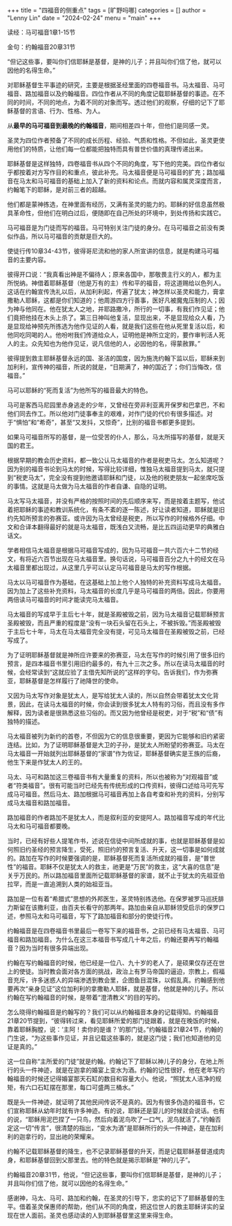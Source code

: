 +++
title = "四福音的侧重点"
tags = [旷野吗哪]
categories = []
author = "Lenny Lin"
date = "2024-02-24"
menu = "main"
+++





读经：马可福音1章1-15节  

金句：约翰福音20章31节  

“但记这些事，要叫你们信耶稣是基督，是神的儿子；并且叫你们信了他，就可以因他的名得生命。”

对耶稣基督生平事迹的研究，主要是根据圣经里面的四卷福音书。马太福音、马可福音、路加福音以及约翰福音。四位作者从不同的角度记载耶稣基督的事迹。在不同的时间，不同的地点，为着不同的对象而写。透过他们的观察，仔细的记下了耶稣基督的言语、行为、性格、为人。

从<b>最早的马可福音到最晚的约翰福音</b>，期间相差四十年，但他们是同感一灵。

圣灵为四位作者预备了不同的成长历程、经验、气质和性格。不但如此，圣灵更使用他们的特质，让他们每一位都能把独特而具有普世价值的真理传递出来。

耶稣基督是这样独特，四卷福音书从四个不同的角度，写下他的完美。四位作者似乎都按着对方写作目的和重点，彼此补充。马太福音便是马可福音的扩充；路加福音在马太和马可福音的基础上加入了新的资料和论点。而就内容和属灵深度而言，约翰笔下的耶稣，是对前三者的超越。

他们都是蒙神拣选，在神里面有经历，又满有圣灵的能力的。耶稣的好信息虽然极具革命性，但他们在明白过后，便随即在自己所处的环境中，到处传扬和实践它。

马可福音是为门徒而写的福音。马可特别关注门徒的身分。在马可福音之前没有类似作品，所以马可福音的贡献是巨大的。

使徒行传10章34-43节，彼得哥尼流和他的家人所宣讲的信息，就是构建马可福音的主要内容。

彼得开口说：“我真看出神是不偏待人；原来各国中，那敬畏主行义的人，都为主所悦纳。神借着耶稣基督（他是万有的主）传和平的福音，将这道赐给以色列人。这话在约翰宣传洗礼以后，从加利利起，传遍了犹太；神怎样以圣灵和能力，膏拿撒勒人耶稣，这都是你们知道的；他周游四方行善事，医好凡被魔鬼压制的人；因为神与他同在。他在犹太人之地，并耶路撒冷，所行的一切事，有我们作见证；他们竟把他挂在木头上杀了。第三日神叫他复活，显现出来，不是显现给众人看，乃是显现给神预先所拣选为他作见证的人看，就是我们这些在他从死里复活以后，和他同吃同喝的人。他吩咐我们传道给众人，证明他是神所立定的，要作审判活人死人的主。众先知也为他作见证，说凡信他的人，必因他的名，得蒙赦罪。”

彼得提到救主耶稣基督永远的国、圣洁的国度，因为施洗约翰下监以后，耶稣来到加利利，宣传神的福音，所说的就是，“日期满了，神的国近了；你们当悔改，信福音。”

马可以耶稣的“死而复活”为他所写的福音最大的特色。

马可是客西马尼园里赤身逃走的少年，又曾经在旁非利亚离开保罗和巴拿巴，不和他们同去作工。所以他对门徒事奉主的艰难，对作门徒的代价有很多描述。对于“惧怕”和“希奇”，甚至“又发抖，又惊奇”，比别的福音书都更多提到。

如果马可福音所写的基督，是一位受苦的仆人，那么，马太所描写的基督，就是天国的君王。

根据早期的教会历史资料，都一致公认马太福音的作者是税吏马太。怎么知道呢？因为别的福音书论到马太的时候，写得比较详细，惟独马太福音提到马太，就只提到“税吏马太”，完全没有提到他邀请耶稣和门徒，以及他的税吏朋友一起坐席吃饭的事情。这就是马太做为马太福音的作者自谦、自隐的证明。

马太写马太福音，并没有严格的按照时间的先后顺序来写，而是按着主题写，他试着把耶稣的事迹和教训系统化，有条不紊的逐一陈述，好让读者知道，耶稣就是旧约先知所预言的弥赛亚。或许因为马太曾经是税吏，所以写作的时候格外仔细。中文和合译本翻得最好的就是马太福音，既浅白又流畅，是比五四运动更早的典雅白话文。

学者相信马太福音是根据马可福音写成的，因为马可福音一共六百六十二节的经文，有将近六百节出现在马太福音里。换句话说，马可福音百分之九十的经文在马太福音里都出现过，从这里几乎可以认定马可福音是马太的写作根据。

马太以马可福音作为基础，在这基础上加上他个人独特的补充资料写成马太福音。因为加上了这些补充资料，马太福音的长度几乎是马可福音的两倍。因此，你要用两倍读马可福音的时间才能读完马太福音。

马太福音的写成早于主后七十年，就是圣殿被毁之前，因为马太福音记载耶稣预言圣殿被毁，而且严重的程度是“没有一块石头留在石头上，不被拆毁。”而圣殿被毁于主后七十年，马太在马太福音完全没有提，可见马太福音在圣殿被毁之前，已经写成了。

为了证明耶稣基督就是神所应许要来的弥赛亚，马太在写作的时候引用了很多旧约预言，是四本福音书里引用旧约最多的，有九十三次之多。所以在读马太福音的时候，会经常读到“这就应验了主借先知所说的”这样的字句。告诉我们，作为弥赛亚，耶稣基督是怎样履行了祂降世的使命。

又因为马太写作对象是犹太人，是写给犹太人读的，所以自然会带着犹太文化背景，因此，在读马太福音的时候，你会读到很多犹太人特有的习俗，而且没有多作解释，因为读者是很熟悉这些习俗的。而又因为他曾经是税吏，对于“税”和“债”有独特的描述。

马太福音被列为新约的首卷，不但因为它的信息很重要，更因为它能够和旧约紧密连结。比如，为了证明耶稣基督是大卫的子孙，是犹太人所盼望的弥赛亚。马太在马太福音一开始就列出耶稣基督的“家谱”作为佐证，耶稣基督确实是王族的后裔，他生下来是作犹太人的王的。

马太、马可和路加这三卷福音书有大量重复的资料，所以也被称为“对观福音”或者“符类福音”。很有可能当时已经先有传统形成的口传资料，彼得口述给马可先写成马可福音。然后马太、路加根据马可福音再加上各自考查和补充的资料，分别写成马太福音和路加福音。

路加福音的作者路加不是犹太人，而是叙利亚的安提阿人。路加福音写成的年代比马太和马可福音都要晚。

当时，已经有好些人提笔作书，述说在信徒中间所成就的事，也就是耶稣基督是如何照旧约圣经的预言降生，受死，照旧约的预言复活、升天，这一切事是如何成就的。路加在写作的时候要强调的是，耶稣基督死而复活所成就的福音，是“普世性”的福音。耶稣不仅是犹太人的救主，祂更是“万民”的救主，这“大喜的信息”是关乎万民的。所以路加福音里面所记载耶稣基督的家谱，就不止于犹太的先祖亚伯拉罕，而是一直追溯到人类的始祖亚当。

路加是一位有着“希腊式”思想的外邦医生，圣灵特别拣选他。在保罗被罗马巡抚腓力斯留在该撒利亚，由百夫长看守的那两年。路加由亲自从耶稣领受启示的保罗口述，参照马太和马可福音，写下了路加福音和部分的使徒行传。

约翰福音是在四卷福音书里最后一卷写下来的福音书，之前已经有马太福音、马可福音和路加福音。为什么在这三本福音书写成几十年之后，约翰还要再写约翰福音？因为当时有很多异端出现。

约翰在写约翰福音的时候，他已经是一位八、九十岁的老人了，是硕果仅存还在世上的使徒。当时教会面对各方面的挑战，政治上有罗马帝国的逼迫，宗教上，假福音充斥，许多迷惑人的异端渗透到教会里，企图鱼目混珠，以假乱真。约翰感到他要再次“亲身见证”这位加利利的拿撒勒人耶稣，就是基督，他就是神的儿子。所以约翰在写约翰福音的时候，是带着“澄清教义”的目的写的。

怎么晓得约翰福音是约翰写的？我们可以从约翰福音本身的记载得知。约翰福音21章20节提到，“彼得转过来，看见耶稣所爱的那门徒跟着，就是在晚饭的时候，靠着耶稣胸膛，说：‘主阿！卖你的是谁？’的那门徒。”约翰福音21章24节，约翰的门生说，“为这些事作见证，并且记载这些事的，就是这门徒；我们也知道他的见证是真的。”

这一位自称“主所爱的门徒”就是约翰。约翰记下了耶稣以神儿子的身分，在地上所行的头一件神迹，就是在迦拿的婚宴上变水为酒。约翰的记性很好，他在老年写约翰福音的时候还记得婚宴那天石缸的数目和容量大小。他说，“照犹太人洁净的规矩，有六口石缸摆在那里，每口可盛两三桶水。”

既是头一件神迹，就证明了其他民间传说不是真的。因为有很多伪造的福音书，它们宣称耶稣从幼年时就有许多神迹。有的说，耶稣还是婴儿的时候就会说话。也有的说，“耶稣用泥巴捏了一只鸟，然后向着泥鸟吹了一口气，泥鸟就活了。”约翰否定这一切“传言”，很清楚的指出，“变水为酒”是耶稣所行的头一件神迹，是在加利利的迦拿行的，显出祂的荣耀来。

约翰不记载耶稣基督的降生，也不记录耶稣基督的升天，而是记载耶稣基督道成肉身，和耶稣基督回到父那里去。他的特色就是揭示耶稣是“神的儿子”。

约翰福音20章31节，他说，“但记这些事，要叫你们信耶稣是基督，是神的儿子；并且叫你们信了他，就可以因他的名得生命。”

感谢神，马太、马可、路加和约翰，在圣灵的引导下，忠实的记下了耶稣基督的生平。借着圣灵保惠师的帮助，他们从不同的角度，把这位世人的救主耶稣详实的呈现在世人面前。圣灵也感动读的人到耶稣基督里这里来得生命。


